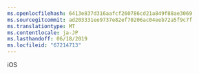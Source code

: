 ```yaml
---
ms.openlocfilehash: 6413e837d316aafcf260786cd21a849f88ae3069
ms.sourcegitcommit: ad203331ee9737e82ef70206ac04eeb72a5f9c7f
ms.translationtype: MT
ms.contentlocale: ja-JP
ms.lasthandoff: 06/18/2019
ms.locfileid: "67214713"
---
```

iOS